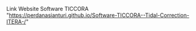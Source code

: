 Link Website Software TICCORA "https://perdanasianturi.github.io/Software-TICCORA--Tidal-Correction-ITERA-/"
